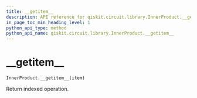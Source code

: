 ```yaml
---
title: __getitem__
description: API reference for qiskit.circuit.library.InnerProduct.__getitem__
in_page_toc_min_heading_level: 1
python_api_type: method
python_api_name: qiskit.circuit.library.InnerProduct.__getitem__
---
```


# \_\_getitem\_\_

<span id="qiskit.circuit.library.InnerProduct.__getitem__" />

`InnerProduct.__getitem__(item)`

Return indexed operation.

